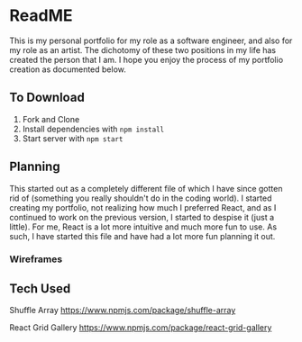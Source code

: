 # ReadME
This is my personal portfolio for my role as a software engineer, and also for my role as an artist. The dichotomy of these two positions in my life has created the person that I am. I hope you enjoy the process of my portfolio creation as documented below.

## To Download
1. Fork and Clone
2. Install dependencies with ```npm install```
3. Start server with ```npm start```

## Planning
This started out as a completely different file of which I have since gotten rid of (something you really shouldn't do in the coding world). I started creating my portfolio, not realizing how much I preferred React, and as I continued to work on the previous version, I started to despise it (just a little). For me, React is a lot more intuitive and much more fun to use. As such, I have started this file and have had a lot more fun planning it out.

### Wireframes


## Tech Used
Shuffle Array
https://www.npmjs.com/package/shuffle-array

React Grid Gallery
https://www.npmjs.com/package/react-grid-gallery
